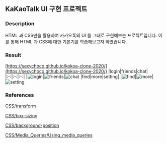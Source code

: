 ## KaKaoTalk UI 구현 프로젝트

### Description
HTML 과 CSS만을 활용하여 카카오톡의 UI 를 그대로 구현해보는 프로젝트입니다. 
이를 통해 HTML 과 CSS에 대한 기본기를 학습해보고자 하였습니다.

### Result
[https://sexychoco.github.io/kokoa-clone-2020/](https://sexychoco.github.io/kokoa-clone-2020/)
|login|friends|chat|
|:-:|:-:|:-:|
|![login](https://user-images.githubusercontent.com/95459711/160225628-ea2ff71e-7d80-43bb-97de-2a63e8c350e0.jpg)|![friends](https://user-images.githubusercontent.com/95459711/160225639-e5909c01-bcf8-43da-829d-566d73cb1f20.jpg)|![chat](https://user-images.githubusercontent.com/95459711/160225643-e87a3100-a0fc-47d2-b9ad-d18cf9ce4984.jpg)
|find|more|setting|
|![find](https://user-images.githubusercontent.com/95459711/160225646-795ef2fa-64e7-4a73-8d46-d74894f83d16.jpg)|![more](https://user-images.githubusercontent.com/95459711/160225648-99580ecd-c57e-474d-9717-3dcbeb36a2ee.jpg)|![setting](https://user-images.githubusercontent.com/95459711/160225649-827d06eb-5124-4ec1-915f-25ac0d6fc099.jpg)

### References
[CSS/transform](https://developer.mozilla.org/ko/docs/Web/CSS/transform)

[CSS/box-sizing](https://developer.mozilla.org/ko/docs/Web/CSS/box-sizing)

[CSS/background-position](https://developer.mozilla.org/en-US/docs/Web/CSS/background-position)

[CSS/Media_Queries/Using_media_queries](https://developer.mozilla.org/ko/docs/Web/CSS/Media_Queries/Using_media_queries)
